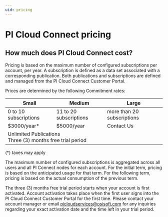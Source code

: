 ```yaml
---
uid: pricing
---
```


# PI Cloud Connect pricing

## How much does PI Cloud Connect cost?
 
Pricing is based on the maximum number of configured subscriptions per account, per year. A subscription is defined as a data set associated with a corresponding publication. Both publications and subscriptions are defined and managed from the PI Cloud Connect Customer Portal.
 
Prices are determined by the following Commitment rates:</br>
<table><thead><tr><th>Small</th><th>Medium</th><th>Large</th>
  </tr></thead>
  <tbody><tr>
    <td>0 to 10 subscriptions</td><td>11 to 20 subscriptions</td><td>more than 20 subscriptions</td>
  </tr>    
  <tr>
    <td>$3000/year*</td><td>$5000/year</td><td>Contact Us</td>
  </tr>  
  <tr>
    <td colspan="3">Unlimited Publications</br>Three (3) months free trial period</td>
  </tr>
  </tbody></table>

(*) taxes may apply

The maximum number of configured subscriptions is aggregated across all users and all PI Connect nodes for each account. For the initial term, pricing is based on the anticipated usage for that term. For the following term, pricing is based on the actual consumption of the previous term.

The three (3) months free trial period starts when your account is first activated. Account activation takes place when the first user signs into the PI Cloud Connect Customer Portal for the first time. Please contact your account manager or email [picloudservices@osisoft.com](mailto:picloudservices@osisoft.com) for any inquiries regarding your exact activation date and the time left in your trial period.
